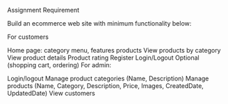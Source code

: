 Assignment Requirement

Build an ecommerce web site with minimum functionality below:

For customers

Home page: category menu, features products
View products by category
View product details
Product rating
Register
Login/Logout
Optional (shopping cart, ordering)
For admin:

Login/logout
Manage product categories (Name, Description)
Manage products (Name, Category, Description, Price, Images, CreatedDate, UpdatedDate)
View customers

